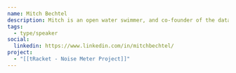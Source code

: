 ```yaml
---
name: Mitch Bechtel
description: Mitch is an open water swimmer, and co-founder of the data and web app platform that OpenWaterData.com is built on.
tags:
  - type/speaker
social:
  linkedin: https://www.linkedin.com/in/mitchbechtel/
project:
  - "[[tRacket - Noise Meter Project]]"
---
```


